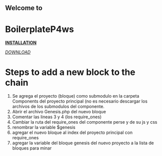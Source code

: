 <h2>Welcome to </h2>

# BoilerplateP4ws

<p><strong><a href="https://www.youtube.com/watch?v=d1gVaYxyoWE">INSTALLATION</a></strong></p>

<p><em><a href="https://ramigglez.com/">DOWNLOAD</a></em></p>

<h1>Steps to add a new block to the chain</h1>

<ol>
    <li>Se agrega el proyecto (bloque) como submodulo en la carpeta Components del proyecto principal (no es necesario descargar los archivos 
    de los submodulos del componente.</li>
    <li>Abrir el archivo Genesis.php del nuevo bloque</li>
    <li>Comentar las lineas 3 y 4 (los require_ones)</li>
    <li>Cambiar la ruta del require_ones del componente perse y de su js y css</li>
    <li>renombrar la variable $genesis</li>
    <li>agregar el nuevo bloque al index del proyecto principal con require_ones</li>
    <li>agregar la variable del bloque genesis del nuevo proyecto a la lista de bloques para minar</li>
</ol>
